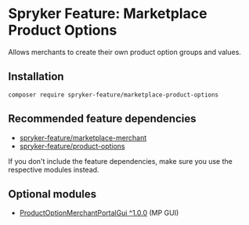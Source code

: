 # Spryker Feature: Marketplace Product Options

Allows merchants to create their own product option groups and values.

## Installation

```
composer require spryker-feature/marketplace-product-options
```

## Recommended feature dependencies
- [spryker-feature/marketplace-merchant](https://github.com/spryker-feature/marketplace-merchant)
- [spryker-feature/product-options](https://github.com/spryker-feature/product-options)

If you don't include the feature dependencies, make sure you use the respective modules instead.

## Optional modules
- [ProductOptionMerchantPortalGui ^1.0.0](https://github.com/spryker/product-option-merchant-portal-gui) (MP GUI)
